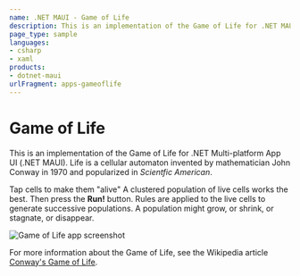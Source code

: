 ```yaml
---
name: .NET MAUI - Game of Life
description: This is an implementation of the Game of Life for .NET MAUI. Life is a cellular automaton invented by mathematician John Conway in 1970.
page_type: sample
languages:
- csharp
- xaml
products:
- dotnet-maui
urlFragment: apps-gameoflife
---
```


# Game of Life

This is an implementation of the Game of Life for .NET Multi-platform App UI (.NET MAUI). Life is a cellular automaton invented by mathematician John Conway in 1970 and popularized in *Scientfic American*.

Tap cells to make them "alive" A clustered population of live cells works the best. Then press the **Run!** button. Rules are applied to the live cells to generate successive populations. A population might grow, or shrink, or stagnate, or disappear.

![Game of Life app screenshot](Screenshots/GameofLife.png "Game of Life app screenshot")

For more information about the Game of Life, see the Wikipedia article [Conway's Game of Life](https://en.wikipedia.org/wiki/Conway's_Game_of_Life).
